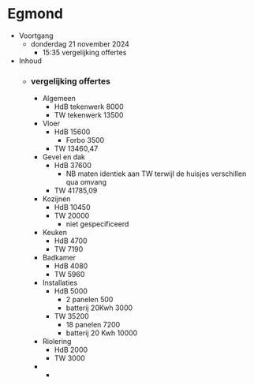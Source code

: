# Egmond
- Voortgang
	- donderdag 21 november 2024
		- 15:35 vergelijking offertes
- Inhoud 
	- ### vergelijking offertes
		- Algemeen 
			- HdB tekenwerk 8000
			- TW tekenwerk 13500
		- Vloer
			- HdB 15600
				- Forbo 3500
			- TW 13460,47
		- Gevel en dak
			- HdB 37600
				- NB maten identiek aan TW terwijl de huisjes verschillen qua omvang
			- TW 41785,09
		- Kozijnen 
			- HdB 10450
			- TW 20000
				- niet gespecificeerd 
		- Keuken
			- HdB 4700
			- TW 7190
		- Badkamer 
			- HdB 4080
			- TW 5960
		- Installaties
			- HdB 5000
				- 2 panelen 500
				- batterij 20Kwh 3000
			- TW 35200
				- 18 panelen 7200
				- batterij 20 Kwh 10000
		- Riolering 
			- HdB 2000
			- TW 3000
		- 
			- 